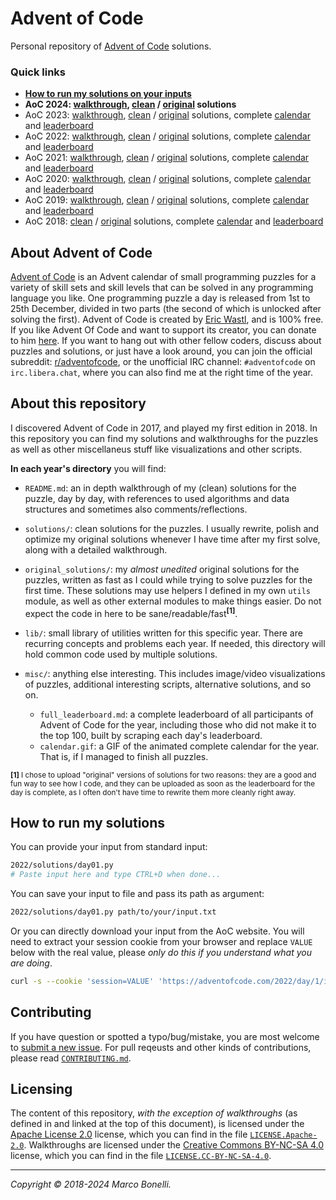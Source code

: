 Advent of Code
==============

Personal repository of [Advent of Code](#about-advent-of-code) solutions.

### Quick links

- **[How to run my solutions on your inputs][how-to-run]**
- **AoC 2024: [walkthrough][2024-wal], [clean][2024-sol] / [original][2024-ori] solutions**
- AoC 2023: [walkthrough][2023-wal], [clean][2023-sol] / [original][2023-ori] solutions, complete [calendar][2022-cal] and [leaderboard][2022-lea]
- AoC 2022: [walkthrough][2022-wal], [clean][2022-sol] / [original][2022-ori] solutions, complete [calendar][2022-cal] and [leaderboard][2022-lea]
- AoC 2021: [walkthrough][2021-wal], [clean][2021-sol] / [original][2021-ori] solutions, complete [calendar][2021-cal] and [leaderboard][2021-lea]
- AoC 2020: [walkthrough][2020-wal], [clean][2020-sol] / [original][2020-ori] solutions, complete [calendar][2020-cal] and [leaderboard][2020-lea]
- AoC 2019: [walkthrough][2019-wal], [clean][2019-sol] / [original][2019-ori] solutions, complete [calendar][2019-cal] and [leaderboard][2019-lea]
- AoC 2018: [clean][2018-sol] / [original][2018-ori] solutions, complete [calendar][2018-cal] and [leaderboard][2018-lea]


About Advent of Code
--------------------

[Advent of Code][aoc-about] is an Advent calendar of small programming puzzles
for a variety of skill sets and skill levels that can be solved in any
programming language you like. One programming puzzle a day is released from 1st
to 25th December, divided in two parts (the second of which is unlocked after
solving the first). Advent of Code is created by [Eric Wastl][aoc-eric], and is
100% free. If you like Advent Of Code and want to support its creator, you can
donate to him [here][aoc-support]. If you want to hang out with other fellow
coders, discuss about puzzles and solutions, or just have a look around, you can
join the official subreddit: [r/adventofcode][aoc-reddit], or the unofficial IRC
channel: `#adventofcode` on `irc.libera.chat`, where you can also find me at the
right time of the year.


About this repository
---------------------

I discovered Advent of Code in 2017, and played my first edition in 2018. In
this repository you can find my solutions and walkthroughs for the puzzles as
well as other miscellaneus stuff like visualizations and other scripts.

**In each year's directory** you will find:

- `README.md`: an in depth walkthrough of my (clean) solutions for the puzzle,
  day by day, with references to used algorithms and data structures and
  sometimes also comments/reflections.
- `solutions/`: clean solutions for the puzzles. I usually rewrite, polish and
   optimize my original solutions whenever I have time after my first solve,
   along with a detailed walkthrough.
- `original_solutions/`: my *almost unedited* original solutions for the
  puzzles, written as fast as I could while trying to solve puzzles for the
  first time. These solutions may use helpers I defined in my own `utils`
  module, as well as other external modules to make things easier. Do not expect
  the code in here to be sane/readable/fast<sup>**[1]**</sup>.
- `lib/`: small library of utilities written for this specific year. There are
  recurring concepts and problems each year. If needed, this directory will hold
  common code used by multiple solutions.
- `misc/`: anything else interesting. This includes image/video visualizations
  of puzzles, additional interesting scripts, alternative solutions, and so on.

   - `full_leaderboard.md`: a complete leaderboard of all participants of
     Advent of Code for the year, including those who did not make it to the top
     100, built by scraping each day's leaderboard.
   - `calendar.gif`: a GIF of the animated complete calendar for the year.
     That is, if I managed to finish all puzzles.

<sup>**[1]** I chose to upload "original" versions of solutions for two reasons:
they are a good and fun way to see how I code, and they can be uploaded as soon
as the leaderboard for the day is complete, as I often don't have time to
rewrite them more cleanly right away.</sup>


How to run my solutions
-----------------------

You can provide your input from standard input:

```bash
2022/solutions/day01.py
# Paste input here and type CTRL+D when done...
```

You can save your input to file and pass its path as argument:

```bash
2022/solutions/day01.py path/to/your/input.txt
```

Or you can directly download your input from the AoC website. You will need to
extract your session cookie from your browser and replace `VALUE` below with the
real value, please *only do this if you understand what you are doing*.

```bash
curl -s --cookie 'session=VALUE' 'https://adventofcode.com/2022/day/1/input' | 2022/solutions/day01.py
```


Contributing
------------

If you have question or spotted a typo/bug/mistake, you are most welcome to
[submit a new issue][new-issue]. For pull reqeusts and other kinds of
contributions, please read [`CONTRIBUTING.md`][contributing].


Licensing
---------

The content of this repository, *with the exception of walkthroughs* (as defined
in and linked at the top of this document), is licensed under the
[Apache License 2.0](https://www.apache.org/licenses/LICENSE-2.0) license, which
you can find in the file [`LICENSE.Apache-2.0`](/LICENSE.Apache-2.0).
Walkthroughs are licensed under the
[Creative Commons BY-NC-SA 4.0](https://creativecommons.org/licenses/by-nc-sa/4.0/)
license, which you can find in the file
[`LICENSE.CC-BY-NC-SA-4.0`](/LICENSE.CC-BY-NC-SA-4.0).

---

*Copyright &copy; 2018-2024 Marco Bonelli.*

[2024-wal]: 2024/README.md
[2024-sol]: 2024/solutions
[2024-ori]: 2024/original_solutions

[2023-wal]: 2023/README.md
[2023-sol]: 2023/solutions
[2023-ori]: 2023/original_solutions
[2023-cal]: 2023/misc/calendar.gif
[2023-lea]: 2023/misc/full_leaderboard.md

[2022-wal]: 2022/README.md
[2022-sol]: 2022/solutions
[2022-ori]: 2022/original_solutions
[2022-cal]: 2022/misc/calendar.gif
[2022-lea]: 2022/misc/full_leaderboard.md

[2021-wal]: 2021/README.md
[2021-sol]: 2021/solutions
[2021-ori]: 2021/original_solutions
[2021-cal]: 2021/misc/calendar.gif
[2021-lea]: 2021/misc/full_leaderboard.md

[2020-wal]: 2020/README.md
[2020-sol]: 2020/solutions
[2020-ori]: 2020/original_solutions
[2020-cal]: 2020/misc/calendar.gif
[2020-lea]: 2020/misc/full_leaderboard.md

[2019-wal]: 2019/README.md
[2019-sol]: 2019/solutions
[2019-ori]: 2019/original_solutions
[2019-cal]: 2019/misc/calendar.gif
[2019-lea]: 2019/misc/full_leaderboard.md

[2018-wal]: 2018/README.md
[2018-sol]: 2018/solutions
[2018-ori]: 2018/original_solutions
[2018-cal]: 2018/misc/calendar.gif
[2018-lea]: 2018/misc/full_leaderboard.md

[how-to-run]:   #how-to-run-my-solutions
[contributing]: /CONTRIBUTING.md
[new-issue]:    https://github.com/mebeim/aoc/issues/new

[aoc-about]:   https://adventofcode.com/2019/about
[aoc-eric]:    https://twitter.com/ericwastl
[aoc-support]: https://adventofcode.com/2019/support
[aoc-reddit]:  https://www.reddit.com/r/adventofcode/

[paypal-donate-btn]: https://www.paypal.com/donate/?hosted_button_id=FFGV44B3SLHBL&locale.x=en_IT
